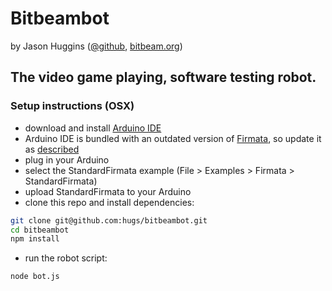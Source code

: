 # Bitbeambot

by Jason Huggins ([@github](https://github.com/hugs/bitbeambot), [bitbeam.org](http://bitbeam.org))

## The video game playing, software testing robot. 

### Setup instructions (OSX)

- download and install [Arduino IDE](http://arduino.cc/en/Main/Software)
- Arduino IDE is bundled with an outdated version of [Firmata](https://github.com/firmata/arduino), so update it as [described](https://github.com/firmata/arduino#updating-firmata-in-the-arduino-ide)
- plug in your Arduino
- select the StandardFirmata example (File > Examples > Firmata > StandardFirmata)
- upload StandardFirmata to your Arduino
- clone this repo and install dependencies:

```Bash
git clone git@github.com:hugs/bitbeambot.git
cd bitbeambot
npm install
```

- run the robot script:

```Bash
node bot.js
```
